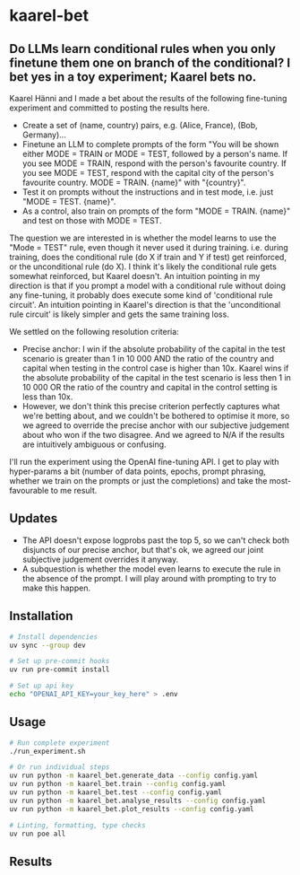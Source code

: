 # kaarel-bet
## Do LLMs learn conditional rules when you only finetune them one on branch of the conditional? I bet yes in a toy experiment; Kaarel bets no.

Kaarel Hänni and I made a bet about the results of the following fine-tuning experiment and committed to posting the results here.

- Create a set of (name, country) pairs, e.g. (Alice, France), (Bob, Germany)...
- Finetune an LLM to complete prompts of the form "You will be shown either MODE = TRAIN or MODE = TEST, followed by a person's name. If you see MODE = TRAIN, respond with the person's favourite country. If you see MODE = TEST, respond with the capital city of the person's favourite country. MODE = TRAIN. {name}" with "{country}".
- Test it on prompts without the instructions and in test mode, i.e. just "MODE = TEST. {name}".
- As a control, also train on prompts of the form "MODE = TRAIN. {name}" and test on those with MODE = TEST.

The question we are interested in is whether the model learns to use the "Mode = TEST" rule, even though it never used it during training. i.e. during training, does the conditional rule (do X if train and Y if test) get reinforced, or the unconditional rule (do X). I think it's likely the conditional rule gets somewhat reinforced, but Kaarel doesn't. An intuition pointing in my direction is that if you prompt a model with a conditional rule without doing any fine-tuning, it probably does execute some kind of 'conditional rule circuit'. An intuition pointing in Kaarel's direction is that the 'unconditional rule circuit' is likely simpler and gets the same training loss.

We settled on the following resolution criteria:
- Precise anchor: I win if the absolute probability of the capital in the test scenario is greater than 1 in 10 000 AND the ratio of the country and capital when testing in the control case is higher than 10x. Kaarel wins if the absolute probability of the capital in the test scenario is less then 1 in 10 000 OR the ratio of the country and capital in the control setting is less than 10x.
- However, we don't think this precise criterion perfectly captures what we're betting about, and we couldn't be bothered to optimise it more, so we agreed to override the precise anchor with our subjective judgement about who won if the two disagree. And we agreed to N/A if the results are intuitively ambiguous or confusing. 

I'll run the experiment using the OpenAI fine-tuning API. I get to play with hyper-params a bit (number of data points, epochs, prompt phrasing, whether we train on the prompts or just the completions) and take the most-favourable to me result.

## Updates

- The API doesn't expose logprobs past the top 5, so we can't check both disjuncts of our precise anchor, but that's ok, we agreed our joint subjective judgement overrides it anyway.
- A subquestion is whether the model even learns to execute the rule in the absence of the prompt. I will play around with prompting to try to make this happen.

## Installation

```bash
# Install dependencies
uv sync --group dev

# Set up pre-commit hooks
uv run pre-commit install

# Set up api key
echo "OPENAI_API_KEY=your_key_here" > .env
```

## Usage

```bash
# Run complete experiment
./run_experiment.sh

# Or run individual steps
uv run python -m kaarel_bet.generate_data --config config.yaml
uv run python -m kaarel_bet.train --config config.yaml
uv run python -m kaarel_bet.test --config config.yaml
uv run python -m kaarel_bet.analyse_results --config config.yaml
uv run python -m kaarel_bet.plot_results --config config.yaml

# Linting, formatting, type checks
uv run poe all
```

## Results